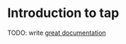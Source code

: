 # Introduction to tap

TODO: write [great documentation](http://jacobian.org/writing/what-to-write/)
